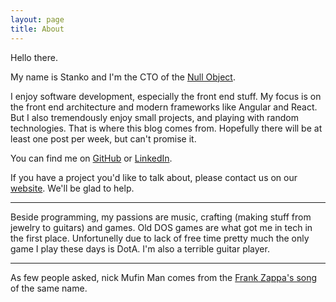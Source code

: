 ```yaml
---
layout: page
title: About
---
```


Hello there.

My name is Stanko and I'm the CTO of the [Null Object](http://null-object.com).

I enjoy software development, especially the front end stuff.
My focus is on the front end architecture and modern frameworks like Angular and React.
But I also tremendously enjoy small projects, and playing with random technologies.
That is where this blog comes from.
Hopefully there will be at least one post per week, but can't promise it.

You can find me on [GitHub](https://github.com/Stanko) or [LinkedIn](https://linkedin.com/in/stankotadic).

If you have a project you'd like to talk about, please contact us on our [website](http://null-object.com).
We'll be glad to help.

------

Beside programming, my passions are music, crafting (making stuff from jewelry to guitars) and games.
Old DOS games are what got me in tech in the first place.
Unfortunelly due to lack of free time pretty much the only game I play these days is DotA.
I'm also a terrible guitar player.

------

As few people asked, nick Mufin Man comes from the [Frank Zappa's song](https://www.youtube.com/watch?v=WMwY49vTBk0) of the same name.
